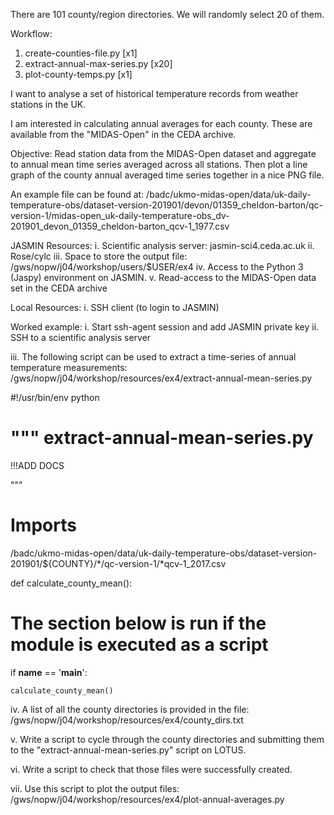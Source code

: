 There are 101 county/region directories. We will randomly select 20 of them.

Workflow:

 1. create-counties-file.py [x1]
 2. extract-annual-max-series.py [x20]
 3. plot-county-temps.py [x1]


I want to analyse a set of historical temperature records from weather stations in the UK. 

I am interested in calculating annual averages for each county. These are available from the "MIDAS-Open" in the CEDA archive.

Objective:
Read station data from the MIDAS-Open dataset and aggregate to annual mean time series averaged across all stations. 
Then plot a line graph of the county annual averaged time series together in a nice PNG file.

An example file can be found at:
    /badc/ukmo-midas-open/data/uk-daily-temperature-obs/dataset-version-201901/devon/01359_cheldon-barton/qc-version-1/midas-open_uk-daily-temperature-obs_dv-201901_devon_01359_cheldon-barton_qcv-1_1977.csv

JASMIN Resources:
i.	Scientific analysis server: jasmin-sci4.ceda.ac.uk
ii.	Rose/cylc
iii.	Space to store the output file: /gws/nopw/j04/workshop/users/$USER/ex4
iv.	Access to the Python 3 (Jaspy) environment on JASMIN.
v.	Read-access to the MIDAS-Open data set in the CEDA archive

Local Resources:
i.	SSH client (to login to JASMIN)

Worked example:
i.	Start ssh-agent session and add JASMIN private key
<AS ABOVE>
ii.	SSH to a scientific analysis server
<AS ABOVE>

iii.	The following script can be used to extract a time-series of annual temperature measurements:
 /gws/nopw/j04/workshop/resources/ex4/extract-annual-mean-series.py

#!/usr/bin/env python

"""
extract-annual-mean-series.py
=============================

!!!ADD DOCS

"""

# Imports


/badc/ukmo-midas-open/data/uk-daily-temperature-obs/dataset-version-201901/${COUNTY}/*/qc-version-1/*qcv-1_2017.csv



def calculate_county_mean():



# The section below is run if the module is executed as a script
if __name__ == '__main__':

    calculate_county_mean()


iv.	A list of all the county directories is provided in the file:
 /gws/nopw/j04/workshop/resources/ex4/county_dirs.txt

v.	Write a script to cycle through the county directories and submitting them to the "extract-annual-mean-series.py" script on LOTUS.

vi.	Write a script to check that those files were successfully created.

vii.	Use this script to plot the output files:
 /gws/nopw/j04/workshop/resources/ex4/plot-annual-averages.py


